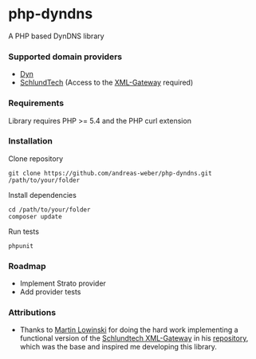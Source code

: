 php-dyndns
======================

A PHP based DynDNS library

### Supported domain providers
- [Dyn](http://dyn.com)
- [SchlundTech](http://www.schlundtech.de) (Access to the [XML-Gateway](http://www.schlundtech.com/services/xml-gateway) required)

### Requirements
Library requires PHP >= 5.4 and the PHP curl extension

### Installation

Clone repository
```
git clone https://github.com/andreas-weber/php-dyndns.git /path/to/your/folder
```
Install dependencies
```
cd /path/to/your/folder
composer update
```
Run tests
```
phpunit
```

### Roadmap
- Implement Strato provider
- Add provider tests

### Attributions
- Thanks to [Martin Lowinski](https://github.com/martinlowinski) for doing the hard work implementing a functional version of the [Schlundtech XML-Gateway](http://www.schlundtech.com/services/xml-gateway) in his [repository](https://github.com/martinlowinski/php-dyndns), which was the base and inspired me developing this library.

